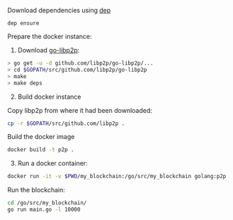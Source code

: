 Download dependencies using [dep](https://github.com/golang/dep)

	dep ensure

Prepare the docker instance:

1. Download [go-libp2p](https://github.com/libp2p/go-libp2p):


```bash
> go get -u -d github.com/libp2p/go-libp2p/...
> cd $GOPATH/src/github.com/libp2p/go-libp2p
> make
> make deps
```

2. Build docker instance

Copy libp2p from where it had been downloaded:

```bash
cp -r $GOPATH/src/github.com/libp2p .
```

Build the docker image

```bash
docker build -t p2p .
```

3. Run a docker container:

```bash
docker run -it -v $PWD/my_blockchain:/go/src/my_blockchain golang:p2p
```

Run the blockchain:

```bash
cd /go/src/my_blockchain/
go run main.go -l 10000
```


